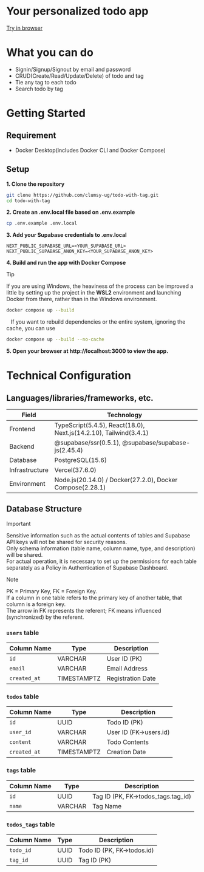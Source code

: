 # Your personalized todo app

[Try in browser](https://todo-with-tag.vercel.app/)

# What you can do
- Signin/Signup/Signout by email and password
- CRUD(Create/Read/Update/Delete) of todo and tag 
- Tie any tag to each todo
- Search todo by tag

# Getting Started

## Requirement
- Docker Desktop(includes Docker CLI and Docker Compose)

## Setup

**1. Clone the repository**
```bash
git clone https://github.com/clumsy-ug/todo-with-tag.git
cd todo-with-tag
```

**2. Create an .env.local file based on .env.example**
```bash
cp .env.example .env.local
```

**3. Add your Supabase credentials to .env.local**
```
NEXT_PUBLIC_SUPABASE_URL=<YOUR_SUPABASE_URL>
NEXT_PUBLIC_SUPABASE_ANON_KEY=<YOUR_SUPABASE_ANON_KEY>
```

**4. Build and run the app with Docker Compose**

> [!TIP]
> If you are using Windows, the heaviness of the process can be improved a little by setting up the project in the **WSL2** environment and launching Docker from there, rather than in the Windows environment.

```bash
docker compose up --build
```

&nbsp;&nbsp;&nbsp;If you want to rebuild dependencies or the entire system, ignoring the cache, you can use
```bash
docker compose up --build --no-cache
```

**5. Open your browser at http://localhost:3000 to view the app.**

# Technical Configuration

## Languages/libraries/frameworks, etc.

| Field          | Technology                                                           |
| -------------  | -------------------------------------------------------------------- |
| Frontend       | TypeScript(5.4.5), React(18.0), Next.js(14.2.10), Tailwind(3.4.1)    |
| Backend        | @supabase/ssr(0.5.1), @supabase/supabase-js(2.45.4)                  |
| Database       | PostgreSQL(15.6)                                                     |
| Infrastructure | Vercel(37.6.0)                                                       |
| Environment    | Node.js(20.14.0) / Docker(27.2.0), Docker Compose(2.28.1)            |

## Database Structure

> [!IMPORTANT]
> Sensitive information such as the actual contents of tables and Supabase API keys will not be shared for security reasons. <br>
Only schema information (table name, column name, type, and description) will be shared.<br>
For actual operation, it is necessary to set up the permissions for each table separately as a Policy in Authentication of Supabase Dashboard.

> [!NOTE]
> PK = Primary Key, FK = Foreign Key.<br>
If a column in one table refers to the primary key of another table, that column is a foreign key.<br>
The arrow in FK represents the referent; FK means influenced (synchronized) by the referent.

### `users` table

| Column Name  | Type        | Description       |
| ------------ | ----------- | ----------------- |
| `id`         | VARCHAR     | User ID (PK)      |
| `email`      | VARCHAR     | Email Address     |
| `created_at` | TIMESTAMPTZ | Registration Date |


### `todos` table

| Column Name  | Type        | Description            |
| ------------ | ----------- | ---------------------- |
| `id`         | UUID        | Todo ID (PK)           |
| `user_id`    | VARCHAR     | User ID (FK->users.id) |
| `content`    | VARCHAR     | Todo Contents          |
| `created_at` | TIMESTAMPTZ | Creation Date          |

### `tags` table

| Column Name | Type    | Description                        |
| ----------- | ------- | ---------------------------------- |
| `id`        | UUID    | Tag ID (PK, FK->todos_tags.tag_id) |
| `name`      | VARCHAR | Tag Name                           |

### `todos_tags` table

| Column Name | Type | Description                |
| ----------- | ---- | -------------------------- |
| `todo_id`   | UUID | Todo ID (PK, FK->todos.id) |
| `tag_id`    | UUID | Tag ID (PK)                |
